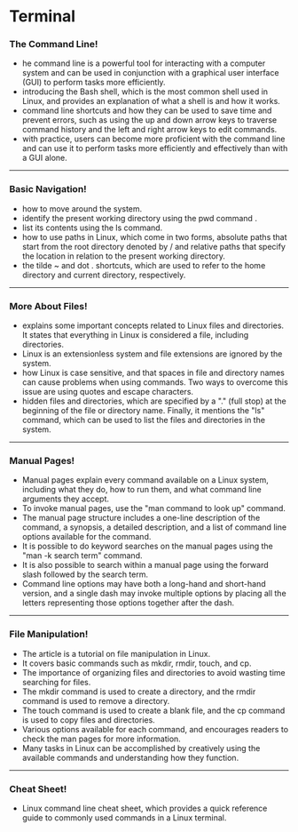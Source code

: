 # Terminal 

### The Command Line!
* he command line is a powerful tool for interacting with a computer system and can be used in conjunction with a graphical user interface (GUI) to perform tasks more efficiently.
*  introducing the Bash shell, which is the most common shell used in Linux, and provides an explanation of what a shell is and how it works.
* command line shortcuts and how they can be used to save time and prevent errors, such as using the up and down arrow keys to traverse command history and the left and right arrow keys to edit commands.
*  with practice, users can become more proficient with the command line and can use it to perform tasks more efficiently and effectively than with a GUI alone.
---

### Basic Navigation!
* how to move around the system.
* identify the present working directory using the pwd command .
* list its contents using the ls command.
* how to use paths in Linux, which come in two forms, absolute paths that start from the root directory denoted by / and relative paths that specify the location in relation to the present working directory. 
* the tilde ~ and dot . shortcuts, which are used to refer to the home directory and current directory, respectively.
---
### More About Files!
* explains some important concepts related to Linux files and directories. It states that everything in Linux is considered a file, including directories.
* Linux is an extensionless system and file extensions are ignored by the system.
* how Linux is case sensitive, and that spaces in file and directory names can cause problems when using commands. Two ways to overcome this issue are using quotes and escape characters.
* hidden files and directories, which are specified by a "." (full stop) at the beginning of the file or directory name. Finally, it mentions the "ls" command, which can be used to list the files and directories in the system.
---
### Manual Pages!
* Manual pages explain every command available on a Linux system, including what they do, how to run them, and what command line arguments they accept.
* To invoke manual pages, use the "man command to look up" command.
* The manual page structure includes a one-line description of the command, a synopsis, a detailed description, and a list of command line options available for the command.
* It is possible to do keyword searches on the manual pages using the "man -k search term" command.
* It is also possible to search within a manual page using the forward slash followed by the search term.
* Command line options may have both a long-hand and short-hand version, and a single dash may invoke multiple options by placing all the letters representing those options together after the dash.
---
### File Manipulation!
* The article is a tutorial on file manipulation in Linux.
* It covers basic commands such as mkdir, rmdir, touch, and cp.
* The importance of organizing files and directories to avoid wasting time searching for files.
* The mkdir command is used to create a directory, and the rmdir command is used to remove a directory.
* The touch command is used to create a blank file, and the cp command is used to copy files and directories.
* Various options available for each command, and encourages readers to check the man pages for more information.
* Many tasks in Linux can be accomplished by creatively using the available commands and understanding how they function.
---
### Cheat Sheet!
*  Linux command line cheat sheet, which provides a quick reference guide to commonly used commands in a Linux terminal.

